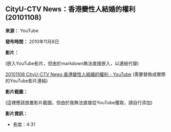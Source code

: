 ## CityU-CTV News：香港變性人結婚的權利 (20101108)

**來源：** YouTube

**發布時間：** 2010年11月8日

**影片：**

(嵌入YouTube影片，但由於markdown無法直接嵌入，以連結代替)

[20101108 CityU-CTV News 香港變性人結婚的權利 - YouTube](https://www.youtube.com/watch?v=...) (需要替換成實際的YouTube影片連結)

**影片截圖：**

(這裡應該放置影片截圖，但由於我無法直接從YouTube獲取，請自行添加)

**影片資訊：**

*   長度：4:31

